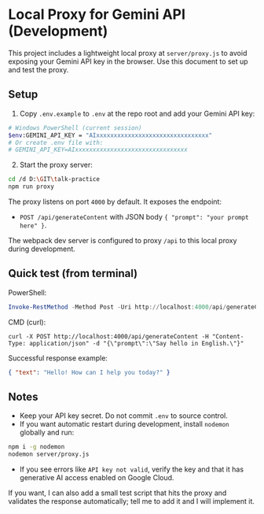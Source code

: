 # Local Proxy for Gemini API (Development)

This project includes a lightweight local proxy at `server/proxy.js` to avoid exposing your Gemini API key in the browser. Use this document to set up and test the proxy.

## Setup
1. Copy `.env.example` to `.env` at the repo root and add your Gemini API key:

```bash
# Windows PowerShell (current session)
$env:GEMINI_API_KEY = "AIxxxxxxxxxxxxxxxxxxxxxxxxxxxxxxxx"
# Or create .env file with:
# GEMINI_API_KEY=AIxxxxxxxxxxxxxxxxxxxxxxxxxxxxxxxx
```

2. Start the proxy server:

```bash
cd /d D:\GIT\talk-practice
npm run proxy
```

The proxy listens on port `4000` by default. It exposes the endpoint:

- `POST /api/generateContent` with JSON body `{ "prompt": "your prompt here" }`.

The webpack dev server is configured to proxy `/api` to this local proxy during development.

## Quick test (from terminal)

PowerShell:

```powershell
Invoke-RestMethod -Method Post -Uri http://localhost:4000/api/generateContent -ContentType 'application/json' -Body (@{ prompt = "Say hello in English." } | ConvertTo-Json)
```

CMD (curl):

```batch
curl -X POST http://localhost:4000/api/generateContent -H "Content-Type: application/json" -d "{\"prompt\":\"Say hello in English.\"}"
```

Successful response example:

```json
{ "text": "Hello! How can I help you today?" }
```

## Notes
- Keep your API key secret. Do not commit `.env` to source control.
- If you want automatic restart during development, install `nodemon` globally and run:

```bash
npm i -g nodemon
nodemon server/proxy.js
```

- If you see errors like `API key not valid`, verify the key and that it has generative AI access enabled on Google Cloud.

If you want, I can also add a small test script that hits the proxy and validates the response automatically; tell me to add it and I will implement it.
